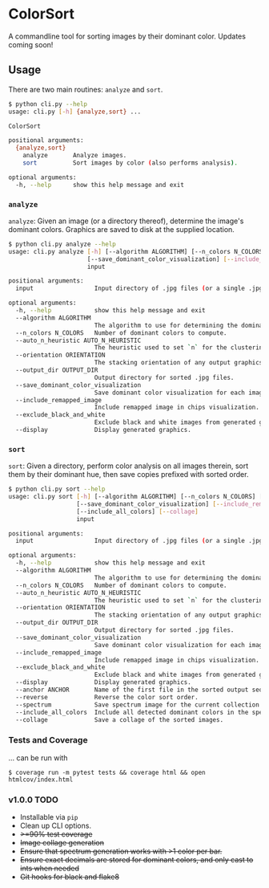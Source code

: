 # ColorSort

A commandline tool for sorting images by their dominant color. Updates coming soon! 

## Usage
There are two main routines: `analyze` and `sort`.

```sh
$ python cli.py --help
usage: cli.py [-h] {analyze,sort} ...

ColorSort

positional arguments:
  {analyze,sort}
    analyze       Analyze images.
    sort          Sort images by color (also performs analysis).

optional arguments:
  -h, --help      show this help message and exit
```

### `analyze`

`analyze`: Given an image (or a directory thereof), determine the image's dominant colors. Graphics are saved to disk at the supplied location.

```sh
$ python cli.py analyze --help
usage: cli.py analyze [-h] [--algorithm ALGORITHM] [--n_colors N_COLORS] [--auto_n_heuristic AUTO_N_HEURISTIC] [--orientation ORIENTATION] [--output_dir OUTPUT_DIR]
                      [--save_dominant_color_visualization] [--include_remapped_image] [--exclude_black_and_white] [--display]
                      input

positional arguments:
  input                 Input directory of .jpg files (or a single .jpg file).

optional arguments:
  -h, --help            show this help message and exit
  --algorithm ALGORITHM
                        The algorithm to use for determining the dominant color of images (k-means clustering by default).
  --n_colors N_COLORS   Number of dominant colors to compute.
  --auto_n_heuristic AUTO_N_HEURISTIC
                        The heuristic used to set `n` for the clustering algorithm.
  --orientation ORIENTATION
                        The stacking orientation of any output graphics.
  --output_dir OUTPUT_DIR
                        Output directory for sorted .jpg files.
  --save_dominant_color_visualization
                        Save dominant color visualization for each image.
  --include_remapped_image
                        Include remapped image in chips visualization. Ignored if not using KMEANS algorithm.
  --exclude_black_and_white
                        Exclude black and white images from generated graphics.
  --display             Display generated graphics.
```

### `sort`

`sort`: Given a directory, perform color analysis on all images therein, sort them by their dominant hue, then save copies prefixed with sorted order. 

```sh
$ python cli.py sort --help   
usage: cli.py sort [-h] [--algorithm ALGORITHM] [--n_colors N_COLORS] [--auto_n_heuristic AUTO_N_HEURISTIC] [--orientation ORIENTATION] [--output_dir OUTPUT_DIR]
                   [--save_dominant_color_visualization] [--include_remapped_image] [--exclude_black_and_white] [--display] [--anchor ANCHOR] [--reverse] [--spectrum]
                   [--include_all_colors] [--collage]
                   input

positional arguments:
  input                 Input directory of .jpg files (or a single .jpg file).

optional arguments:
  -h, --help            show this help message and exit
  --algorithm ALGORITHM
                        The algorithm to use for determining the dominant color of images (k-means clustering by default).
  --n_colors N_COLORS   Number of dominant colors to compute.
  --auto_n_heuristic AUTO_N_HEURISTIC
                        The heuristic used to set `n` for the clustering algorithm.
  --orientation ORIENTATION
                        The stacking orientation of any output graphics.
  --output_dir OUTPUT_DIR
                        Output directory for sorted .jpg files.
  --save_dominant_color_visualization
                        Save dominant color visualization for each image.
  --include_remapped_image
                        Include remapped image in chips visualization. Ignored if not using KMEANS algorithm.
  --exclude_black_and_white
                        Exclude black and white images from generated graphics.
  --display             Display generated graphics.
  --anchor ANCHOR       Name of the first file in the sorted output sequence.
  --reverse             Reverse the color sort order.
  --spectrum            Save spectrum image for the current collection of images.
  --include_all_colors  Include all detected dominant colors in the spectrum graphic.
  --collage             Save a collage of the sorted images.
```

### Tests and Coverage
... can be run with 

```
$ coverage run -m pytest tests && coverage html && open htmlcov/index.html 
```

### v1.0.0 TODO
- Installable via `pip`
- Clean up CLI options.
- ~~\>=90% test coverage~~
- ~~Image collage generation~~
- ~~Ensure that spectrum generation works with \>1 color per bar.~~
- ~~Ensure exact decimals are stored for dominant colors, and only cast to ints when needed~~
- ~~Git hooks for black and flake8~~
